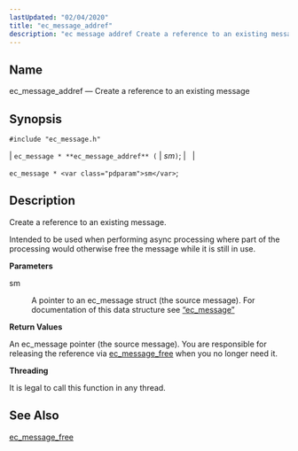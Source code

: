 ```yaml
---
lastUpdated: "02/04/2020"
title: "ec_message_addref"
description: "ec message addref Create a reference to an existing message ec message ec message addref sm ec message sm Create a reference to an existing message Intended to be used when performing async processing where part of the processing would otherwise free the message while it is still in use..."
---
```


<a name="apis.ec_message_addref"></a> 
## Name

ec_message_addref — Create a reference to an existing message

## Synopsis

`#include "ec_message.h"`

| `ec_message * **ec_message_addref** (` | <var class="pdparam">sm</var>`)`; |   |

`ec_message * <var class="pdparam">sm</var>`;<a name="idp55180080"></a> 
## Description

Create a reference to an existing message.

Intended to be used when performing async processing where part of the processing would otherwise free the message while it is still in use.

**<a name="idp55181888"></a> Parameters**

<dl class="variablelist">

<dt>sm</dt>

<dd>

A pointer to an ec_message struct (the source message). For documentation of this data structure see [“ec_message”](/momentum/3/3-api/structs-ec-message)

</dd>

</dl>

**<a name="idp55185264"></a> Return Values**

An ec_message pointer (the source message). You are responsible for releasing the reference via [ec_message_free](/momentum/3/3-api/apis-ec-message-free) when you no longer need it.

**<a name="idp55186832"></a> Threading**

It is legal to call this function in any thread.

<a name="idp55187936"></a> 
## See Also

[ec_message_free](/momentum/3/3-api/apis-ec-message-free)